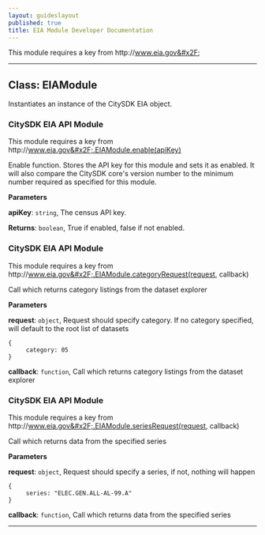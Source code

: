 ```yaml
---
layout: guideslayout
published: true
title: EIA Module Developer Documentation
---
```


This module requires a key from http:&#x2F;&#x2F;www.eia.gov&#x2F;

* * *

## Class: EIAModule
Instantiates an instance of the CitySDK EIA object.

### CitySDK EIA API Module
This module requires a key from http:&#x2F;&#x2F;www.eia.gov&#x2F;.EIAModule.enable(apiKey) 

Enable function. Stores the API key for this module and sets it as enabled.  It will also compare the CitySDK core's version number to the minimum number required as specified for this module.

**Parameters**

**apiKey**: `string`, The census API key.

**Returns**: `boolean`, True if enabled, false if not enabled.

### CitySDK EIA API Module
This module requires a key from http:&#x2F;&#x2F;www.eia.gov&#x2F;.EIAModule.categoryRequest(request, callback) 

Call which returns category listings from the dataset explorer

**Parameters**

**request**: `object`, Request should specify category. If no category specified, will default to the root list of datasets
<pre><code>{
     category: 05
}</code></pre>

**callback**: `function`, Call which returns category listings from the dataset explorer


### CitySDK EIA API Module
This module requires a key from http:&#x2F;&#x2F;www.eia.gov&#x2F;.EIAModule.seriesRequest(request, callback) 

Call which returns data from the specified series

**Parameters**

**request**: `object`, Request should specify a series, if not, nothing will happen
<pre><code>{
     series: "ELEC.GEN.ALL-AL-99.A"
}</code></pre>

**callback**: `function`, Call which returns data from the specified series




* * *











